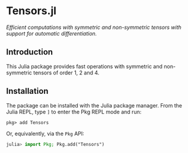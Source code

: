 # Tensors.jl

*Efficient computations with symmetric and non-symmetric tensors with support for automatic differentiation.*



## Introduction

This Julia package provides fast operations with symmetric and non-symmetric tensors of order 1, 2 and 4.


## Installation

The package can be installed with the Julia package manager.
From the Julia REPL, type `]` to enter the Pkg REPL mode and run:

```
pkg> add Tensors
```

Or, equivalently, via the `Pkg` API:

```julia
julia> import Pkg; Pkg.add("Tensors")
```
